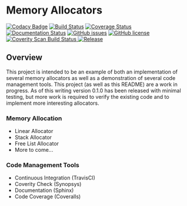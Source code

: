 # Memory Allocators
[![Codacy Badge](https://api.codacy.com/project/badge/Grade/4a0d9fba79e54da3af6d254157237959)](https://app.codacy.com/app/adam-stamand/memory-allocators?utm_source=github.com&utm_medium=referral&utm_content=adam-stamand/memory-allocators&utm_campaign=Badge_Grade_Dashboard)
[![Build Status](https://www.travis-ci.com/adam-stamand/memory-allocators.svg?branch=master)](https://www.travis-ci.com/adam-stamand/memory-allocators)
<a href='https://coveralls.io/github/adam-stamand/memory-allocators?branch=master'><img src='https://coveralls.io/repos/github/adam-stamand/memory-allocators/badge.svg?branch=master' alt='Coverage Status' /></a>
[![Documentation Status](https://readthedocs.org/projects/memory-allocators/badge/?version=latest)](https://memory-allocators.readthedocs.io/en/latest/?badge=latest)
[![GitHub issues](https://img.shields.io/github/issues/adam-stamand/memory-allocators)](https://github.com/adam-stamand/memory-allocators/issues)
[![GitHub license](https://img.shields.io/github/license/adam-stamand/memory-allocators)](https://github.com/adam-stamand/memory-allocators/blob/master/LICENSE)
<a href="https://scan.coverity.com/projects/adam-stamand-memory-allocators">
  <img alt="Coverity Scan Build Status"
       src="https://img.shields.io/coverity/scan/18982.svg"/>
</a>
[![Release](https://img.shields.io/github/v/release/adam-stamand/memory-allocators.svg)](https://github.com/adam-stamand/memory-allocators/releases)

## Overview
This project is intended to be an example of both an implementation of several memory allocators as well as a demonstration of several code management tools. This project (as well as this README) are a work in progress. As of this writing version 0.1.0 has been released with minimal testing, but more work is required to verify the existing code and to implement more interesting allocators.

### Memory Allocation
* Linear Allocator
* Stack Allocator
* Free List Allocator
* More to come... 


### Code Management Tools
* Continuous Integration (TravisCI)
* Coverity Check (Synopsys)
* Documentation (Sphinx)
* Code Coverage (Coveralls)
